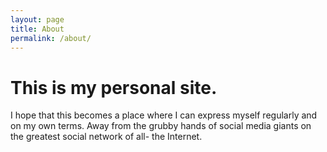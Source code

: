 ```yaml
---
layout: page
title: About
permalink: /about/
---
```


#   This is my personal site. 

I hope that this becomes a place where I can express myself regularly and on my own terms. Away from the grubby hands of social media giants on the greatest social network of all- the Internet.
